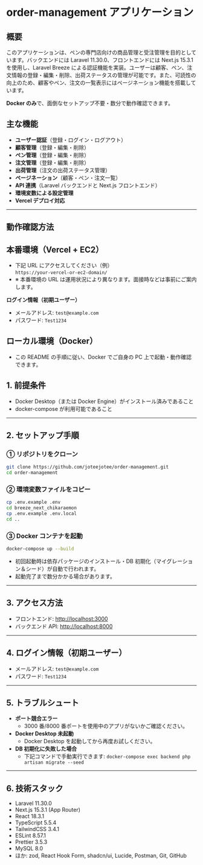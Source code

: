# order-management アプリケーション

## 概要

このアプリケーションは、ペンの専門店向けの商品管理と受注管理を目的としています。バックエンドには Laravel 11.30.0、フロントエンドには Next.js 15.3.1 を使用し、Laravel Breeze による認証機能を実装。ユーザーは顧客、ペン、注文情報の登録・編集・削除、出荷ステータスの管理が可能です。また、可読性の向上のため、顧客やペン、注文の一覧表示にはページネーション機能を搭載しています。

**Docker のみ**で、面倒なセットアップ不要・数分で動作確認できます。

## 主な機能

-   **ユーザー認証**（登録・ログイン・ログアウト）
-   **顧客管理**（登録・編集・削除）
-   **ペン管理**（登録・編集・削除）
-   **注文管理**（登録・編集・削除）
-   **出荷管理**（注文の出荷ステータス管理）
-   **ページネーション**（顧客・ペン・注文一覧）
-   **API 連携**（Laravel バックエンドと Next.js フロントエンド）
-   **環境変数による設定管理**
-   **Vercel デプロイ対応**

---

## 動作確認方法

## 本番環境（Vercel + EC2）

-   下記 URL にアクセスしてください（例）  
    `https://your-vercel-or-ec2-domain/`
-   ※ 本番環境の URL は運用状況により異なります。面接時などは事前にご案内します。

**ログイン情報（初期ユーザー）**

-   メールアドレス: `test@example.com`
-   パスワード: `Test1234`

## ローカル環境（Docker）

-   この README の手順に従い、Docker でご自身の PC 上で起動・動作確認できます。

## 1. 前提条件

-   Docker Desktop（または Docker Engine）がインストール済みであること
-   docker-compose が利用可能であること

---

## 2. セットアップ手順

### ① リポジトリをクローン

```sh
git clone https://github.com/joteejotee/order-management.git
cd order-management
```

### ② 環境変数ファイルをコピー

```sh
cp .env.example .env
cd breeze_next_chikaraemon
cp .env.example .env.local
cd ..
```

### ③ Docker コンテナを起動

```sh
docker-compose up --build
```

-   初回起動時は依存パッケージのインストール・DB 初期化（マイグレーション＆シード）が自動で行われます。
-   起動完了まで数分かかる場合があります。

---

## 3. アクセス方法

-   フロントエンド: [http://localhost:3000](http://localhost:3000)
-   バックエンド API: [http://localhost:8000](http://localhost:8000)

---

## 4. ログイン情報（初期ユーザー）

-   メールアドレス: `test@example.com`
-   パスワード: `Test1234`

---

## 5. トラブルシュート

-   **ポート競合エラー**
    -   3000 番/8000 番ポートを使用中のアプリがないかご確認ください。
-   **Docker Desktop 未起動**
    -   Docker Desktop を起動してから再度お試しください。
-   **DB 初期化に失敗した場合**
    -   下記コマンドで手動実行できます:
        `docker-compose exec backend php artisan migrate --seed`

---

## 6. 技術スタック

-   Laravel 11.30.0
-   Next.js 15.3.1 (App Router)
-   React 18.3.1
-   TypeScript 5.5.4
-   TailwindCSS 3.4.1
-   ESLint 8.57.1
-   Prettier 3.5.3
-   MySQL 8.0
-   ほか: zod, React Hook Form, shadcn/ui, Lucide, Postman, Git, GitHub
